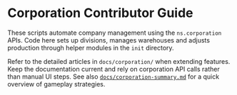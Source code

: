 # Corporation Contributor Guide

These scripts automate company management using the `ns.corporation` APIs. Code here sets up divisions, manages warehouses and adjusts production through helper modules in the `init` directory.

Refer to the detailed articles in `docs/corporation/` when extending features. Keep the documentation current and rely on corporation API calls rather than manual UI steps.
See also [`docs/corporation-summary.md`](../../docs/corporation-summary.md) for a quick overview of gameplay strategies.
